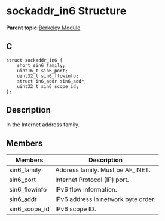 # sockaddr\_in6 Structure

**Parent topic:**[Berkeley Module](GUID-5F35C98C-EC8E-40FF-9B62-3B31D508F820.md)

## C

```
struct sockaddr_in6 {
    short sin6_family;
    uint16_t sin6_port;
    uint32_t sin6_flowinfo;
    struct in6_addr sin6_addr;
    uint32_t sin6_scope_id;
};
```

## Description

In the Internet address family.

## Members

|Members|Description|
|-------|-----------|
|sin6\_family|Address family. Must be AF\_INET.|
|sin6\_port|Internet Protocol \(IP\) port.|
|sin6\_flowinfo|IPv6 flow information.|
|sin6\_addr|IPv6 address in network byte order.|
|sin6\_scope\_id|IPv6 scope ID.|

